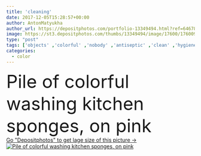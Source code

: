 ```yaml
---
title: 'cleaning'
date: 2017-12-05T15:28:57+00:00
author: AntonMatyukha
author_url: https://depositphotos.com/portfolio-13349494.html?ref=64678756
image: https://st3.depositphotos.com/thumbs/13349494/image/17600/176009568/api_thumb_450.jpg?forcejpeg=true
type: "post"
tags: ['objects' ,'colorful' ,'nobody' ,'antiseptic' ,'clean' ,'hygiene' ,'wash' ,'household' ,'pile' ,'cleaning' ,'cleaner' ,'washing' ,'housework' ,'housekeeping' ,'Cleanup' ,'sponges' ,'disinfect' ,'housecleaning' ,'Studio Shot' ,'kitchen sponges' ,'on pink' ,'domestic supplies' ]
categories: 
  - color
---
```

<div aling="center">
            <font size="60"> Pile of colorful washing kitchen sponges, on pink</font>   
</div>
<div>
    <a href='https://st3.depositphotos.com/thumbs/13349494/image/17600/176009568/api_thumb_450.jpg?forcejpeg=true?ref=64678756' target=_blank > Go "Depositphotos" to get lage size of this picture ->
        <img href='https://st3.depositphotos.com/thumbs/13349494/image/17600/176009568/api_thumb_450.jpg?forcejpeg=true?ref=64678756' src='https://st3.depositphotos.com/13349494/17600/i/950/depositphotos_176009568-stock-photo-cleaning.jpg?forcejpeg=true' alt='Pile of colorful washing kitchen sponges, on pink' >
    </a>
</div>
